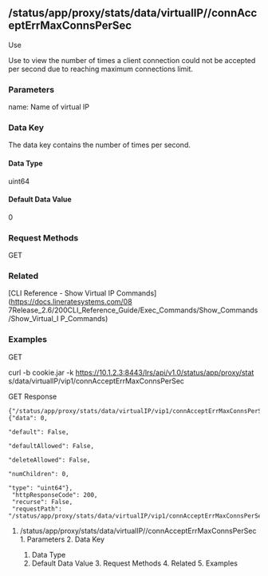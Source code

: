 ## /status/app/proxy/stats/data/virtualIP/<name>/connAcceptErrMaxConnsPerSec

Use

Use to view the number of times a client connection could not be accepted per
second due to reaching maximum connections limit.

### Parameters

name: Name of virtual IP

### Data Key

The data key contains the number of times per second.

#### Data Type

uint64

#### Default Data Value

0

### Request Methods

GET

### Related

[CLI Reference - Show Virtual IP Commands](https://docs.lineratesystems.com/08
7Release_2.6/200CLI_Reference_Guide/Exec_Commands/Show_Commands/Show_Virtual_I
P_Commands)

### Examples

GET

curl -b cookie.jar -k https://10.1.2.3:8443/lrs/api/v1.0/status/app/proxy/stat
s/data/virtualIP/vip1/connAcceptErrMaxConnsPerSec

GET Response

    
    {"/status/app/proxy/stats/data/virtualIP/vip1/connAcceptErrMaxConnsPerSec": {"data": 0,
                                                                                    "default": False,
                                                                                    "defaultAllowed": False,
                                                                                    "deleteAllowed": False,
                                                                                    "numChildren": 0,
                                                                                    "type": "uint64"},
     "httpResponseCode": 200,
     "recurse": False,
     "requestPath": "/status/app/proxy/stats/data/virtualIP/vip1/connAcceptErrMaxConnsPerSec"}
    

  1. /status/app/proxy/stats/data/virtualIP/<name>/connAcceptErrMaxConnsPerSec
    1. Parameters
    2. Data Key
      1. Data Type
      2. Default Data Value
    3. Request Methods
    4. Related
    5. Examples

